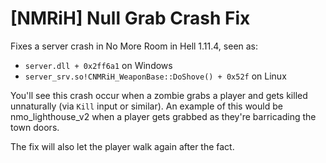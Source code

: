 # [NMRiH] Null Grab Crash Fix
Fixes a server crash in No More Room in Hell 1.11.4, seen as:

- `server.dll + 0x2ff6a1` on Windows
- `server_srv.so!CNMRiH_WeaponBase::DoShove() + 0x52f` on Linux

You'll see this crash occur when a zombie grabs a player and gets killed unnaturally (via `Kill` input or similar). An example of this would be nmo_lighthouse_v2 when a player gets grabbed as they're barricading the town doors.

The fix will also let the player walk again after the fact.
